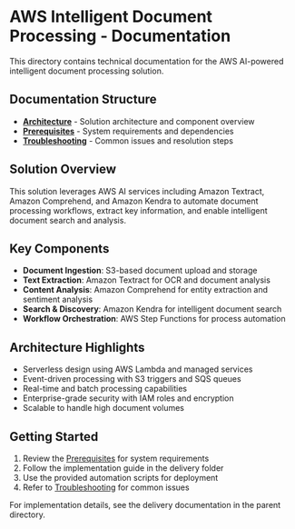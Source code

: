 # AWS Intelligent Document Processing - Documentation

This directory contains technical documentation for the AWS AI-powered intelligent document processing solution.

## Documentation Structure

- **[Architecture](architecture.md)** - Solution architecture and component overview
- **[Prerequisites](prerequisites.md)** - System requirements and dependencies
- **[Troubleshooting](troubleshooting.md)** - Common issues and resolution steps

## Solution Overview

This solution leverages AWS AI services including Amazon Textract, Amazon Comprehend, and Amazon Kendra to automate document processing workflows, extract key information, and enable intelligent document search and analysis.

## Key Components

- **Document Ingestion**: S3-based document upload and storage
- **Text Extraction**: Amazon Textract for OCR and document analysis
- **Content Analysis**: Amazon Comprehend for entity extraction and sentiment analysis
- **Search & Discovery**: Amazon Kendra for intelligent document search
- **Workflow Orchestration**: AWS Step Functions for process automation

## Architecture Highlights

- Serverless design using AWS Lambda and managed services
- Event-driven processing with S3 triggers and SQS queues
- Real-time and batch processing capabilities
- Enterprise-grade security with IAM roles and encryption
- Scalable to handle high document volumes

## Getting Started

1. Review the [Prerequisites](prerequisites.md) for system requirements
2. Follow the implementation guide in the delivery folder
3. Use the provided automation scripts for deployment
4. Refer to [Troubleshooting](troubleshooting.md) for common issues

For implementation details, see the delivery documentation in the parent directory.